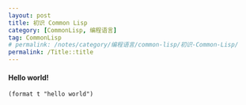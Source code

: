 ```yaml
---
layout: post
title: 初识 Common Lisp
category: [CommonLisp, 编程语言]
tag: CommonLisp
# permalink: /notes/category/编程语言/common-lisp/初识-Common-Lisp/
permalink: /Title::title
---
```

#### Hello world!
```
(format t "hello world")
```